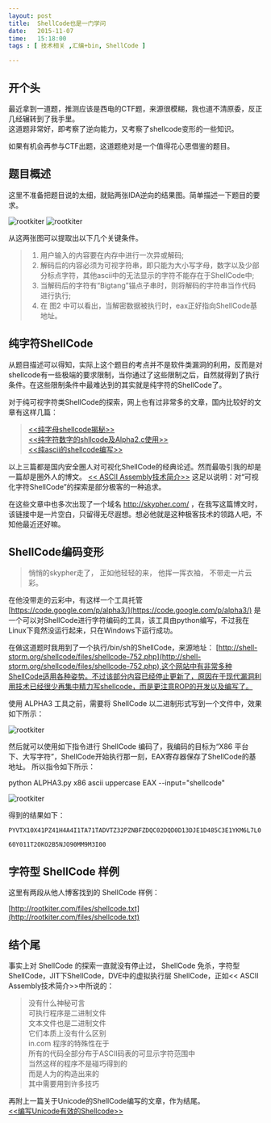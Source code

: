 ```yaml
---
layout: post
title:  ShellCode也是一门学问
date:   2015-11-07
time:   15:18:00
tags : [ 技术相关 ,汇编+bin, ShellCode ]

---
```


## 开个头
最近拿到一道题，推测应该是西电的CTF题，来源很模糊，我也道不清原委，反正几经辗转到了我手里。  
这道题非常好，即考察了逆向能力，又考察了shellcode变形的一些知识。  

如果有机会再参与CTF出题，这道题绝对是一个值得花心思借鉴的题目。

## 题目概述
这里不准备把题目说的太细，就贴两张IDA逆向的结果图。简单描述一下题目的要求。

![rootkiter](http://rootkiter.com/images/2015_11_07_18_29/1.png)
![rootkiter](http://rootkiter.com/images/2015_11_07_18_29/2.png)

从这两张图可以提取出以下几个关键条件。
> 1. 用户输入的内容要在内存中进行一次异或解码;   
> 2. 解码后的内容必须为可视字符串，即只能为大小写字母，数字以及少部分标点字符，其他ascii中的无法显示的字符不能存在于ShellCode中;    
> 3. 当解码后的字符有“Bigtang”锚点子串时，则将解码的字符串当作代码进行执行;  
> 4. 在 图2 中可以看出，当解密数据被执行时，eax正好指向ShellCode基地址。


## 纯字符ShellCode
从题目描述可以得知，实际上这个题目的考点并不是软件类漏洞的利用，反而是对shellcode有一些极端的要求限制，当你通过了这些限制之后，自然就得到了执行条件。在这些限制条件中最难达到的其实就是纯字符的ShellCode了。  

对于纯可视字符类ShellCode的探索，网上也有过非常多的文章，国内比较好的文章有这样几篇：  

> [<<纯字母shellcode揭秘>>](http://bbs.pediy.com/showthread.php?t=113177)  
> [<<纯字符数字的shllcode及Alpha2.c使用>>](http://blog.csdn.net/instruder/article/details/6050048)  
> [<<纯ascii的shellcode编写>>](http://blog.csdn.net/v_ling_v/article/details/42824007)

以上三篇都是国内安全圈人对可视化ShellCode的经典论述。然而最吸引我的却是一篇却是圈外人的博文。
[<< ASCII Assembly技术简介>>](http://demon.tw/programming/ascii-assembly.html)  这足以说明：对“可视化字符ShellCode”的探索是部分极客的一种追求。

在这些文章中也多次出现了一个域名 http://skypher.com/ ，在我写这篇博文时，该链接中是一片空白，只留得无尽遐想。想必他就是这种极客技术的领路人吧，不知他最近还好嘛。

## ShellCode编码变形
> 悄悄的skypher走了，
> 正如他轻轻的来，
> 他挥一挥衣袖，
> 不带走一片云彩。

在他没带走的云彩中，有这样一个工具托管
[https://code.google.com/p/alpha3/](https://code.google.com/p/alpha3/)
是一个可以对ShellCode进行字符编码的工具，该工具由python编写，不过我在Linux下竟然没运行起来，只在Windows下运行成功。

在做这道题时我用到了一个执行/bin/sh的ShellCode，来源地址：
[http://shell-storm.org/shellcode/files/shellcode-752.php](http://shell-storm.org/shellcode/files/shellcode-752.php),这个网站中有非常多种ShellCode适用各种姿势。不过该部分内容已经停止更新了，原因在于现代漏洞利用技术已经很少再集中精力写shellcode，而是更注意ROP的开发以及编写了。

使用 ALPHA3 工具之前，需要将 ShellCode 以二进制形式写到一个文件中，效果如下所示：

![rootkiter](http://rootkiter.com/images/2015_11_07_18_29/3.png)

然后就可以使用如下指令进行 ShellCode 编码了，我编码的目标为“X86 平台下、大写字符”，ShellCode开始执行那一刻，EAX寄存器保存了ShellCode的基地址。
所以指令如下所示：

<cmd>
	python ALPHA3.py x86 ascii uppercase EAX --input="shellcode"
</cmd>


![rootkiter](http://rootkiter.com/images/2015_11_07_18_29/4.png)

得到的结果如下：  
<code>
PYVTX10X41PZ41H4A4I1TA71TADVTZ32PZNBFZDQC02DQD0D13DJE1D485C3E1YKM6L7L0  
60Y011T2OKO2B5NJO90MM9M3I00
</code>

## 字符型 ShellCode 样例
这里有两段从他人博客找到的 ShellCode 样例：

[http://rootkiter.com/files/shellcode.txt](http://rootkiter.com/files/shellcode.txt)


## 结个尾
事实上对 ShellCode 的探索一直就没有停止过， ShellCode 免杀，字符型 ShellCode，JIT下ShellCode，DVE中的虚拟执行层 ShellCode，正如<< ASCII Assembly技术简介>>中所说的：

> 没有什么神秘可言  
> 可执行程序是二进制文件  
> 文本文件也是二进制文件  
> 它们本质上没有什么区别  
> in.com 程序的特殊性在于   
> 所有的代码全部分布于ASCII码表的可显示字符范围中  
> 当然这样的程序不是碰巧得到的  
> 而是人为的构造出来的  
> 其中需要用到许多技巧   

再附上一篇关于Unicode的ShellCode编写的文章，作为结尾。  
[<<编写Unicode有效的Shellcode>>](http://huaidan.org/archives/1214.html)
